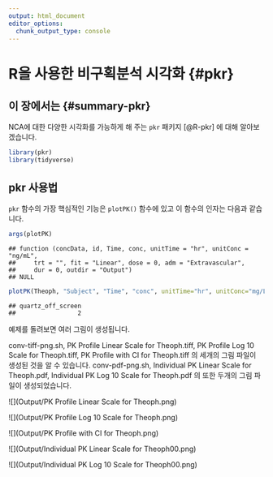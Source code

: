 ```yaml
---
output: html_document
editor_options: 
  chunk_output_type: console
---
```


# R을 사용한 비구획분석 시각화 {#pkr}

## 이 장에서는 {#summary-pkr}

NCA에 대한 다양한 시각화를 가능하게 해 주는 `pkr` 패키지 [@R-pkr] 에 대해 알아보겠습니다.


```r
library(pkr)
library(tidyverse)
```

## pkr 사용법

`pkr` 함수의 가장 핵심적인 기능은 `plotPK()` 함수에 있고 이 함수의 인자는 다음과 같습니다.


```r
args(plotPK)
```

```
## function (concData, id, Time, conc, unitTime = "hr", unitConc = "ng/mL", 
##     trt = "", fit = "Linear", dose = 0, adm = "Extravascular", 
##     dur = 0, outdir = "Output") 
## NULL
```


```r
plotPK(Theoph, "Subject", "Time", "conc", unitTime="hr", unitConc="mg/L", dose=320)
```

```
## quartz_off_screen 
##                 2
```

예제를 돌려보면 여러 그림이 생성됩니다.

conv-tiff-png.sh, PK Profile Linear Scale for Theoph.tiff, PK Profile Log 10 Scale for Theoph.tiff, PK Profile with CI for Theoph.tiff 의 세개의 그림 파일이 생성된 것을 알 수 있습니다.
conv-pdf-png.sh, Individual PK Linear Scale for Theoph.pdf, Individual PK Log 10 Scale for Theoph.pdf 의 또한 두개의 그림 파일이 생성되었습니다.



![](Output/PK Profile Linear Scale for Theoph.png)

![](Output/PK Profile Log 10 Scale for Theoph.png)

![](Output/PK Profile with CI for Theoph.png)


![](Output/Individual PK Linear Scale for Theoph00.png)

![](Output/Individual PK Log 10 Scale for Theoph00.png)
